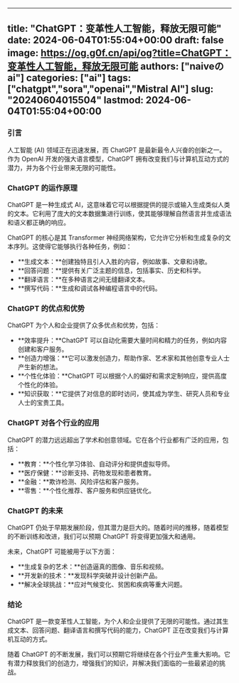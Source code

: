 
---
title: "ChatGPT：变革性人工智能，释放无限可能"
date: 2024-06-04T01:55:04+00:00
draft: false
image: https://og.g0f.cn/api/og?title=ChatGPT：变革性人工智能，释放无限可能
authors: ["naiveのai"]
categories: ["ai"]
tags: ["chatgpt","sora","openai","Mistral AI"]
slug: "20240604015504"
lastmod: 2024-06-04T01:55:04+00:00
---
### 引言

人工智能 (AI) 领域正在迅速发展，而 ChatGPT 是最新最令人兴奋的创新之一。作为 OpenAI 开发的强大语言模型，ChatGPT 拥有改变我们与计算机互动方式的潜力，并为各个行业带来无限的可能性。

### ChatGPT 的运作原理

ChatGPT 是一种生成式 AI，这意味着它可以根据提供的提示或输入生成类似人类的文本。它利用了庞大的文本数据集进行训练，使其能够理解自然语言并生成语法和语义都正确的响应。

ChatGPT 的核心是其 Transformer 神经网络架构，它允许它分析和生成复杂的文本序列。这使得它能够执行各种任务，例如：

- **生成文本：**创建独特且引人入胜的内容，例如故事、文章和诗歌。
- **回答问题：**提供有关广泛主题的信息，包括事实、历史和科学。
- **翻译语言：**在多种语言之间无缝翻译文本。
- **撰写代码：**生成和调试各种编程语言中的代码。

### ChatGPT 的优点和优势

ChatGPT 为个人和企业提供了众多优点和优势，包括：

- **效率提升：**ChatGPT 可以自动化需要大量时间和精力的任务，例如内容创建和客户服务。
- **创造力增强：**它可以激发创造力，帮助作家、艺术家和其他创意专业人士产生新的想法。
- **个性化体验：**ChatGPT 可以根据个人的偏好和需求定制响应，提供高度个性化的体验。
- **知识获取：**它提供了对信息的即时访问，使其成为学生、研究人员和专业人士的宝贵工具。

### ChatGPT 对各个行业的应用

ChatGPT 的潜力远远超出了学术和创意领域。它在各个行业都有广泛的应用，包括：

- **教育：**个性化学习体验、自动评分和提供虚拟导师。
- **医疗保健：**诊断支持、药物发现和患者教育。
- **金融：**欺诈检测、风险评估和客户服务。
- **零售：**个性化推荐、客户服务和供应链优化。

### ChatGPT 的未来

ChatGPT 仍处于早期发展阶段，但其潜力是巨大的。随着时间的推移，随着模型的不断训练和改进，我们可以预期 ChatGPT 将变得更加强大和通用。

未来，ChatGPT 可能被用于以下方面：

- **生成复杂的艺术：**创造逼真的图像、音乐和视频。
- **开发新的技术：**发现科学突破并设计创新产品。
- **解决全球挑战：**应对气候变化、贫困和疾病等重大问题。

### 结论

ChatGPT 是一款变革性人工智能，为个人和企业提供了无限的可能性。通过其生成文本、回答问题、翻译语言和撰写代码的能力，ChatGPT 正在改变我们与计算机互动的方式。

随着 ChatGPT 的不断发展，我们可以预期它将继续在各个行业产生重大影响。它有潜力释放我们的创造力，增强我们的知识，并解决我们面临的一些最紧迫的挑战。